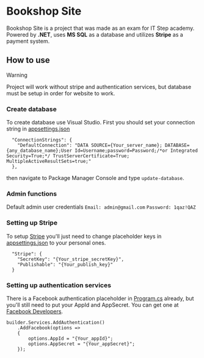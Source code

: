 # Bookshop Site
Bookshop Site is a project that was made as an exam for IT Step academy. Powered by **.NET**, uses **MS SQL** as a database and utilizes **Stripe** as a payment system.

## How to use
> [!WARNING]
> Project will work without stripe and authentication  services, but database must be setup in order for website to work.

### Create database
To create database use Visual Studio.
First you should set your connection string in [appsettings.json](https://github.com/Smet-k/Bookshop-Site/blob/main/Web/appsettings.json)
```
  "ConnectionStrings": {
    "DefaultConnection": "DATA SOURCE={Your_server_name}; DATABASE={any_database_name};User Id=Username;password=Password;/*or Integrated Security=True;*/ TrustServerCertificate=True; MultipleActiveResultSets=true;"
  },
```
 then navigate to Package Manager Console and type `update-database`.

### Admin functions
Default admin user credentials 
`Email: admin@gmail.com`
`Password: 1qaz!QAZ`

### Setting up Stripe
To setup [Stripe](https://stripe.com/) you'll just need to change placeholder keys in [appsettings.json](https://github.com/Smet-k/Bookshop-Site/blob/main/Web/appsettings.json) to your personal ones.
```
  "Stripe": {
    "SecretKey": "{Your_stripe_secretKey}",
    "Publishable": "{Your_publish_key}"
  }
```


### Setting up authentication services
There is a Facebook authentication placeholder in [Program.cs](https://github.com/Smet-k/Bookshop-Site/blob/main/Web/Program.cs) already, but you'll still need to put your AppId and AppSecret. You can get one at [Facebook Developers](https://developers.facebook.com/).
```
builder.Services.AddAuthentication()
    .AddFacebook(options =>
    {
        options.AppId = "{Your_appId}";
        options.AppSecret = "{Your_appSecret}";
    });
```

